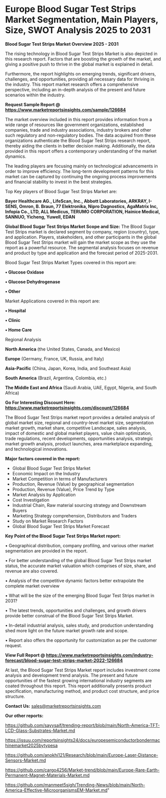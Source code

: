 # Europe Blood Sugar Test Strips Market Segmentation, Main Players, Size, SWOT Analysis 2025 to 2031

<Strong> Blood Sugar Test Strips Market Overview 2025 - 2031</strong>

The rising technology in Blood Sugar Test Strips Market is also depicted in this research report. Factors that are boosting the growth of the market, and giving a positive push to thrive in the global market is explained in detail.

Furthermore, the report highlights on emerging trends, significant drivers, challenges, and opportunities, providing all necessary data for thriving in the industry. This report market research offers a comprehensive perspective, including an in-depth analysis of the present and future scenarios within the industry.

<strong>Request Sample Report @ <a href=https://www.marketreportsinsights.com/sample/126684>https://www.marketreportsinsights.com/sample/126684</a></strong>

The market overview included in this report provides information from a wide range of resources like government organizations, established companies, trade and industry associations, industry brokers and other such regulatory and non-regulatory bodies. The data acquired from these organizations authenticate the Blood Sugar Test Strips research report, thereby aiding the clients in better decision making. Additionally, the data provided in this report offers a contemporary understanding of the market dynamics.

The leading players are focusing mainly on technological advancements in order to improve efficiency. The long-term development patterns for this market can be captured by continuing the ongoing process improvements and financial stability to invest in the best strategies.

Top Key players of Blood Sugar Test Strips Market are:

<strong>Bayer Healthcare AG., LifeScan, Inc., Abbott Laboratories, ARKRAY, I-SENS, Omron, B. Braun, 77 Elektronika, Nipro Dagnostics, AgaMatrix Inc, Infopia Co., LTD, ALL Medicus, TERUMO CORPORATION, Hainice Medical, SANNUO, Yicheng, Yuwell, EDAN</strong>

<strong><b>Global Blood Sugar Test Strips Market Scope and Size:</b></strong>
The Blood Sugar Test Strips market is declared segment by company, region (country), type, and application. Players, stakeholders, and other participants in the global Blood Sugar Test Strips market will gain the market scope as they use the report as a powerful resource. The segmental analysis focuses on revenue and product by type and application and the forecast period of 2025-2031.

Blood Sugar Test Strips Market Types covered in this report are:

<strong>• Glucose Oxidase

• Glucose Dehydrogenase

• Other</strong>

Market Applications covered in this report are:

<strong>• Hospital

• Clinic

• Home Care</strong> 

Regional Analysis

<strong>North America</strong> (the United States, Canada, and Mexico)

<strong>Europe</strong> (Germany, France, UK, Russia, and Italy)

<strong>Asia-Pacific</strong> (China, Japan, Korea, India, and Southeast Asia)

<strong>South America</strong> (Brazil, Argentina, Colombia, etc.)

<strong>The Middle East and Africa</strong> (Saudi Arabia, UAE, Egypt, Nigeria, and South Africa)

<strong>Go For Interesting Discount Here: <a href=https://www.marketreportsinsights.com/discount/126684>https://www.marketreportsinsights.com/discount/126684</a></strong>

The Blood Sugar Test Strips market report provides a detailed analysis of global market size, regional and country-level market size, segmentation market growth, market share, competitive Landscape, sales analysis, impact of domestic and global market players, value chain optimization, trade regulations, recent developments, opportunities analysis, strategic market growth analysis, product launches, area marketplace expanding, and technological innovations.

<strong><b>Major factors covered in the report:</b></strong>
<ul>
  <li>Global Blood Sugar Test Strips Market </li>
  <li>Economic Impact on the Industry</li>
  <li>Market Competition in terms of Manufacturers</li>
  <li>Production, Revenue (Value) by geographical segmentation</li>
  <li>Production, Revenue (Value), Price Trend by Type</li>
  <li>Market Analysis by Application</li>
  <li>Cost Investigation</li>
  <li>Industrial Chain, Raw material sourcing strategy and Downstream Buyers</li>
  <li>Marketing Strategy comprehension, Distributors and Traders</li>
  <li>Study on Market Research Factors</li>
  <li>Global Blood Sugar Test Strips Market Forecast</li>
</ul>

<strong><b>Key Point of the Blood Sugar Test Strips Market report:</b></strong>

• Geographical distribution, company profiling, and various other market segmentation are provided in the report.

• For better understanding of the global Blood Sugar Test Strips market status, the accurate market valuation which comprises of size, share, and revenue are also covered.

• Analysis of the competitive dynamic factors better extrapolate the complete market overview

• What will be the size of the emerging Blood Sugar Test Strips market in 2031?

• The latest trends, opportunities and challenges, and growth drivers provide better construal of the Blood Sugar Test Strips Market.

• In-detail industrial analysis, sales study, and production understanding shed more light on the future market growth rate and scope.

• Report also offers the opportunity for customization as per the customer request.

<strong><b>View Full Report @ <a href=https://www.marketreportsinsights.com/industry-forecast/blood-sugar-test-strips-market-2022-126684>https://www.marketreportsinsights.com/industry-forecast/blood-sugar-test-strips-market-2022-126684</a></b></strong>


At last, the Blood Sugar Test Strips Market report includes investment come analysis and development trend analysis. The present and future opportunities of the fastest growing international industry segments are coated throughout this report. This report additionally presents product specification, manufacturing method, and product cost structure, and price structure.

<strong>Contact Us:</strong>
sales@marketreportsinsights.com

<strong>Our other reports:</strong>

<a href=https://github.com/sayysaif/trending-report/blob/main/North-America-TFT-LCD-Glass-Substrates-Market.md>https://github.com/sayysaif/trending-report/blob/main/North-America-TFT-LCD-Glass-Substrates-Market.md</a>

<a href=https://issuu.com/reportsinsights24/docs/europesemiconductorbondermachinemarket2025bytypesa>https://issuu.com/reportsinsights24/docs/europesemiconductorbondermachinemarket2025bytypesa</a>

<a href=https://github.com/anokhi121/Research/blob/main/Europe-Laser-Distance-Sensors-Market.md>https://github.com/anokhi121/Research/blob/main/Europe-Laser-Distance-Sensors-Market.md</a>

<a href=https://github.com/cargo4256/Market-trend/blob/main/Europe-Rare-Earth-Permanent-Magnet-Materials-Market.md>https://github.com/cargo4256/Market-trend/blob/main/Europe-Rare-Earth-Permanent-Magnet-Materials-Market.md</a>

<a href=https://github.com/manmeet5sigh/Trending-News/blob/main/North-America-Effective-MicroorganismsEM-Market.md>https://github.com/manmeet5sigh/Trending-News/blob/main/North-America-Effective-MicroorganismsEM-Market.md</a>"
